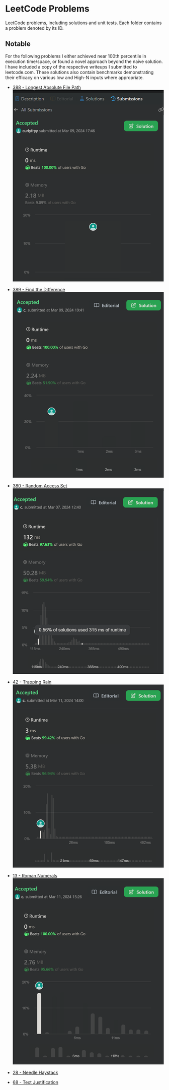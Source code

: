 # LeetCode Problems

LeetCode problems, including solutions and unit tests. Each folder contains a problem denoted by its ID.


## Notable
For the following problems I either achieved near 100th percentile in execution time/space, or found a novel approach beyond the naive solution. I have included a copy of the respective writeups I submitted to leetcode.com. These solutions also contain benchmarks demonstrating their efficacy on various low and High-N inputs where appropriate.
- [388 - Longest Absolute File Path](388-longest-abs-file-path/writeup.md)
![](388-longest-abs-file-path/submission.png)


- [389 - Find the Difference](389-find-diff/writeup.md)
![](389-find-diff/submission.png)


- [380 - Random Access Set](380-set/writeup.md)
![](380-set/submission.png)


- [42 - Trapping Rain](42-trapping-rain-water/writeup.md)
![](42-trapping-rain-water/submission.png)


- [13 - Roman Numerals](13-roman-to-integer/README.md)
![](13-roman-to-integer/submission.png)

- [28 - Needle Haystack](28-needle-haystack/README.md)

- [68 - Text Justification](68-text-justification/README.md)